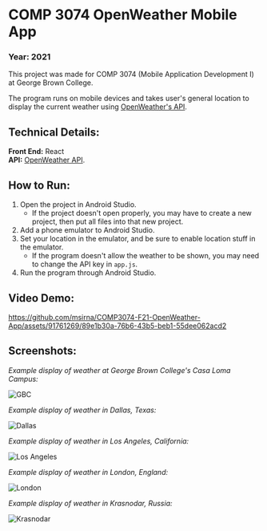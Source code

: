 # COMP 3074 OpenWeather Mobile App
### Year: 2021
This project was made for COMP 3074 (Mobile Application Development I) at George Brown College.

The program runs on mobile devices and takes user's general location to display the current weather using [OpenWeather's API](https://openweathermap.org/api).

## Technical Details:
**Front End:** React<br/>
**API:** [OpenWeather API](https://openweathermap.org/api).

## How to Run:
1. Open the project in Android Studio.
    - If the project doesn't open properly, you may have to create a new project, then put all files into that new project.
2. Add a phone emulator to Android Studio.
3. Set your location in the emulator, and be sure to enable location stuff in the emulator.
    - If the program doesn't allow the weather to be shown, you may need to change the API key in `app.js`.
5. Run the program through Android Studio.

## Video Demo:
https://github.com/msirna/COMP3074-F21-OpenWeather-App/assets/91761269/89e1b30a-76b6-43b5-beb1-55dee062acd2

## Screenshots:
*Example display of weather at George Brown College's Casa Loma Campus:*

![GBC](https://github.com/msirna/COMP3074-OpenWeather-App/assets/91761269/dbb56273-6681-4397-a726-7a3b15cbfdf1)

*Example display of weather in Dallas, Texas:*

![Dallas](https://github.com/msirna/COMP3074-OpenWeather-App/assets/91761269/5ce1e73a-6ad7-4be5-ae1b-9ad4b29947ee)

*Example display of weather in Los Angeles, California:*

![Los Angeles](https://github.com/msirna/COMP3074-OpenWeather-App/assets/91761269/8f7cb1ab-b4c9-4997-a6a3-fea8506c04ae)

*Example display of weather in London, England:*

![London](https://github.com/msirna/COMP3074-OpenWeather-App/assets/91761269/dc52e265-bc26-44db-ab7e-9f6895690ebd)

*Example display of weather in Krasnodar, Russia:*

![Krasnodar](https://github.com/msirna/COMP3074-OpenWeather-App/assets/91761269/b8bb7c15-0bcd-4737-aa8d-c656b609fdab)


